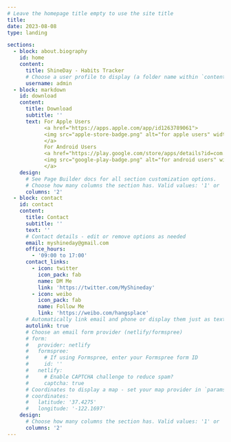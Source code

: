 ```yaml
---
# Leave the homepage title empty to use the site title
title:
date: 2023-08-08
type: landing

sections:
  - block: about.biography
    id: home
    content:
      title: ShineDay - Habits Tracker
      # Choose a user profile to display (a folder name within `content/authors/`)
      username: admin 
  - block: markdown
    id: download
    content:
      title: Download
      subtitle: ''
      text: For Apple Users 
            <a href="https://apps.apple.com/app/id1263789061">
            <img src="apple-store-badge.png" alt="for apple users" width="175"/>  
            </a>
            For Android Users
            <a href="https://play.google.com/store/apps/details?id=com.dandelion.international.shineday">
            <img src="google-play-badge.png" alt="for android users" width="200"/>  
            </a>
    design:
      # See Page Builder docs for all section customization options.
      # Choose how many columns the section has. Valid values: '1' or '2'.
      columns: '2'             
  - block: contact
    id: contact
    content:
      title: Contact
      subtitle: ''
      text: ''
      # Contact details - edit or remove options as needed
      email: myshineday@gmail.com
      office_hours:
        - '09:00 to 17:00'
      contact_links:
        - icon: twitter
          icon_pack: fab
          name: DM Me
          link: 'https://twitter.com/MyShineday' 
        - icon: weibo
          icon_pack: fab
          name: Follow Me
          link: 'https://weibo.com/hangsplace'
      # Automatically link email and phone or display them just as text?
      autolink: true
      # Choose an email form provider (netlify/formspree)
      # form:
      #   provider: netlify
      #   formspree:
      #     # If using Formspree, enter your Formspree form ID
      #     id: ''
      #   netlify:
      #     # Enable CAPTCHA challenge to reduce spam?
      #     captcha: true
      # Coordinates to display a map - set your map provider in `params.yaml`
      # coordinates:
      #   latitude: '37.4275'
      #   longitude: '-122.1697'
    design:
      # Choose how many columns the section has. Valid values: '1' or '2'.
      columns: '2'                  
---
```

